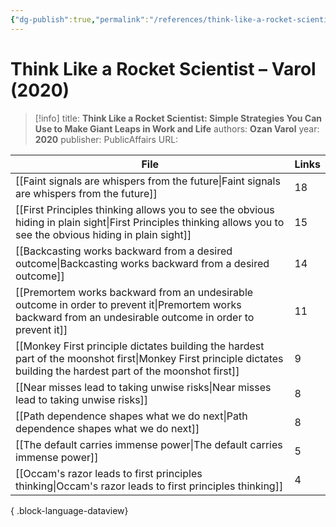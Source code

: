 ```yaml
---
{"dg-publish":true,"permalink":"/references/think-like-a-rocket-scientist-varol-2020/"}
---
```



# Think Like a Rocket Scientist – Varol (2020)

> [!info]
> title: **Think Like a Rocket Scientist: Simple Strategies You Can Use to Make Giant Leaps in Work and Life**
> authors: **Ozan Varol**
> year: **2020**
> publisher: PublicAffairs
> URL: 



| File                                                                                                                                                                    | Links |
| ----------------------------------------------------------------------------------------------------------------------------------------------------------------------- | ----- |
| [[Faint signals are whispers from the future\|Faint signals are whispers from the future]]                                                                           | 18    |
| [[First Principles thinking allows you to see the obvious hiding in plain sight\|First Principles thinking allows you to see the obvious hiding in plain sight]]     | 15    |
| [[Backcasting works backward from a desired outcome\|Backcasting works backward from a desired outcome]]                                                             | 14    |
| [[Premortem works backward from an undesirable outcome in order to prevent it\|Premortem works backward from an undesirable outcome in order to prevent it]]         | 11    |
| [[Monkey First principle dictates building the hardest part of the moonshot first\|Monkey First principle dictates building the hardest part of the moonshot first]] | 9     |
| [[Near misses lead to taking unwise risks\|Near misses lead to taking unwise risks]]                                                                                 | 8     |
| [[Path dependence shapes what we do next\|Path dependence shapes what we do next]]                                                                                   | 8     |
| [[The default carries immense power\|The default carries immense power]]                                                                                             | 5     |
| [[Occam's razor leads to first principles thinking\|Occam's razor leads to first principles thinking]]                                                               | 4     |

{ .block-language-dataview}
